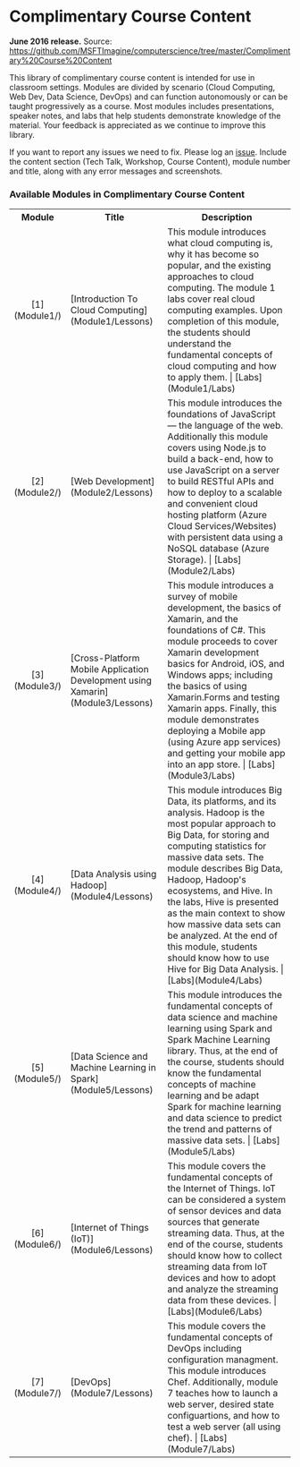 <html lang="en">
   <head>
      <meta charset="utf-8">
      <meta http-equiv="X-UA-Compatible" content="IE=edge">
      <meta name="viewport" content="width=device-width, initial-scale=1">
      <title>Academic Resources / Complimentary Course Content</title>
	  <link rel="stylesheet" href="style.css">
   </head>
   <body id="home">
      <div class="container">
         <div class="jumbotron">
            <h1>Complimentary Course Content</h1>
            <p><b>June 2016 release.</b> Source: 
            <a href="https://github.com/MSFTImagine/computerscience/tree/master/Complimentary%20Course%20Content">https://github.com/MSFTImagine/computerscience/tree/master/Complimentary%20Course%20Content</a> 
            </p>
            <p>
            This library of complimentary course content is intended for use in classroom settings. Modules are divided by scenario (Cloud Computing, Web Dev, Data Science, DevOps) and can function autonomously or can be taught progressively as a course. Most modules includes presentations, speaker notes, and labs that help students demonstrate knowledge of the material. Your feedback is appreciated as we continue to improve this library.
            </p>
                   <p>If you want to report any issues we need to fix. Please log an <a href="https://github.com/MSFTImagine/computerscience/issues">issue</a>. Include 
               the content section (Tech Talk, Workshop, Course Content), module number and title, along with any error messages and screenshots.</p> 
            </div>
         </div>
         <div class="panel panel-default">
            <div class="panel-heading">
               <h3 class="panel-title">Available Modules in Complimentary Course Content</h3>
            </div>
            <div class="panel-body">
               <table class="table table-bordered table-hover">
                  <col width="1*">
                  <col width="3*">
                  <col width="5*">
                  <tr>
                     <th>Module</th>
                     <th align="center">Title</th>
                     <th>Description</th>
                  </tr>
                  <tr>
                     <td align="center">[1](Module1/)</td>
                     <td>[Introduction To Cloud Computing](Module1/Lessons)</td>
                     <td>This module introduces what cloud computing is, why it has become so popular, and the existing approaches to cloud computing. The module 1 labs cover real cloud computing examples. Upon completion of this module, the students should understand the fundamental concepts of cloud computing and how to apply them. | [Labs](Module1/Labs)
                     </td>
                  </tr>
                  <tr>
                     <td align="center">[2](Module2/)</td>
                     <td>[Web Development](Module2/Lessons)</td>
                     <td>This module introduces the foundations of JavaScript — the language of the web. Additionally this module covers using Node.js to build a back-end, how to use JavaScript on a server to build RESTful APIs and how to deploy to a scalable and convenient cloud hosting platform (Azure Cloud Services/Websites) with persistent data using a NoSQL database (Azure Storage). | [Labs](Module2/Labs)
                     </td>
                  </tr>
                  <tr>
                     <td align="center">[3](Module3/)</td>
                     <td>[Cross-Platform Mobile Application Development using Xamarin](Module3/Lessons)</td>
                     <td>This module introduces a survey of mobile development, the basics of Xamarin, and the foundations of C#. This module proceeds to cover Xamarin development basics for Android, iOS, and Windows apps; including the basics of using Xamarin.Forms and testing Xamarin apps. Finally, this module demonstrates deploying a Mobile app (using Azure app services) and getting your mobile app into an app store. | [Labs](Module3/Labs)
                     </td>
                  </tr>		
                  <tr>
                     <td align="center">[4](Module4/)</td>
                     <td>[Data Analysis using Hadoop](Module4/Lessons)</td>
                     <td>This module introduces Big Data, its platforms, and its analysis. Hadoop is the most popular approach to Big Data, for storing and computing statistics for massive data sets. The module describes Big Data, Hadoop, Hadoop's ecosystems, and Hive. In the labs, Hive is presented as the main context to show how massive data sets can be analyzed. At the end of this module, students should know how to use Hive for Big Data Analysis. | [Labs](Module4/Labs)
                     </td>
                  </tr>
                  <tr>
                     <td align="center">[5](Module5/)</td>
                     <td>[Data Science and Machine Learning in Spark](Module5/Lessons)</td>
                     <td>This module introduces the fundamental concepts of data science and machine learning using Spark and Spark Machine Learning library. Thus, at the end of the course, students should know the fundamental concepts of machine learning and be adapt Spark for machine learning and data science to predict the trend and patterns of massive data sets. | [Labs](Module5/Labs)
                     </td>
                  </tr>
                  <tr>
                     <td align="center">[6](Module6/)</td>
                     <td>[Internet of Things (IoT)](Module6/Lessons)</td>
                     <td>This module covers the fundamental concepts of the Internet of Things. IoT can be considered a system of sensor devices and data sources that generate streaming data. Thus, at the end of the course, students should know how to collect streaming data from IoT devices and how to adopt and analyze the streaming data from these devices. | [Labs](Module6/Labs)
                     </td>
                  </tr>
                  <tr>
                     <td align="center">[7](Module7/)</td>
                     <td>[DevOps](Module7/Lessons)</td>
                     <td>This module covers the fundamental concepts of DevOps including configuration managment. This module introduces Chef. Additionally, module 7 teaches how to launch a web server, desired state configuartions, and how to test a web server (all using chef). | [Labs](Module7/Labs)
                     </td>
                  </tr>
               </table>
            </div>
         </div>
      </div>
   </body>
</html>
